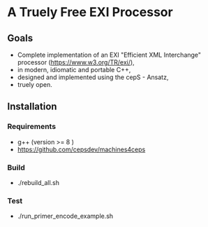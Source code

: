 # A Truely Free EXI Processor
## Goals
- Complete implementation of an EXI "Efficient XML Interchange" processor (https://www.w3.org/TR/exi/), 
- in modern, idiomatic and portable C++,
- designed and implemented using the cepS - Ansatz,
- truely open.

## Installation
### Requirements
- g++  (version >= 8 )
- https://github.com/cepsdev/machines4ceps
### Build
- ./rebuild_all.sh 
### Test
- ./run_primer_encode_example.sh 
